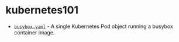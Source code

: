# kubernetes101

* [`busybox.yaml`](busybox.yaml) - A single Kubernetes Pod object running a busybox container image.
